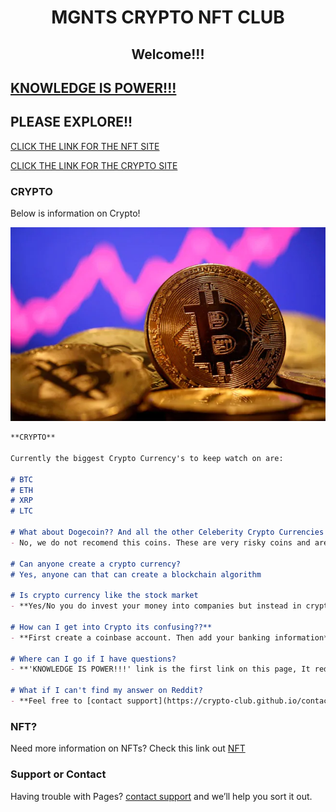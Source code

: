 <h1 align="center">MGNTS CRYPTO NFT CLUB</h1>
<h2 align="center">Welcome!!!</h2>

## [KNOWLEDGE IS POWER!!!](https://www.reddit.com/r/CryptoCurrency/) 

## PLEASE EXPLORE!!

[CLICK THE LINK FOR THE NFT SITE](https://crypto-club.github.io/nft/) 

[CLICK THE LINK FOR THE CRYPTO SITE](https://crypto-club.github.io/)

### CRYPTO

Below is information on Crypto!

![alt text](https://github.com/crypto-club/crypto-club.github.io/blob/main/image1.png?raw=true)

```markdown
**CRYPTO**

Currently the biggest Crypto Currency's to keep watch on are:

# BTC
# ETH
# XRP
# LTC

# What about Dogecoin?? And all the other Celeberity Crypto Currencies!?
- No, we do not recomend this coins. These are very risky coins and are huge gambles

# Can anyone create a crypto currency?
# Yes, anyone can that can create a blockchain algorithm

# Is crypto currency like the stock market
- **Yes/No you do invest your money into companies but instead in crypto its block chanin algorithms** **The Crypto Market runs 24/7** **The stock market opens at 8am and closes at 6pm**

# How can I get into Crypto its confusing??**
- **First create a coinbase account. Then add your banking information** **Now your ready to buy crypto. Yes! its that easy**

# Where can I go if I have questions?
- **'KNOWLEDGE IS POWER!!!' link is the first link on this page, It redirects you to the reddit crypto forum. Many questions you may have are answered here**

# What if I can't find my answer on Reddit?
- **Feel free to [contact support](https://crypto-club.github.io/contact-us/)**

```
### NFT?

Need more information on NFTs? Check this link out [NFT](https://crypto-club.github.io/nft/)

### Support or Contact

Having trouble with Pages? [contact support](https://crypto-club.github.io/contact-us/) and we’ll help you sort it out.

